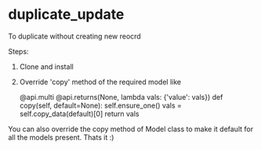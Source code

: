 # duplicate_update
To duplicate without creating new reocrd

Steps:
1. Clone and install
2. Override 'copy' method of the required model like 
    
    @api.multi
    @api.returns(None, lambda vals: {'value': vals})
    def copy(self, default=None):
        self.ensure_one()
        vals = self.copy_data(default)[0]
        return vals
        

You can also override the copy method of Model class to make it default for all the models present.
Thats it :)
